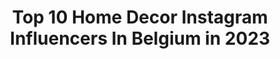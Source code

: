---
title: Top 10 Home Decor Instagram Influencers In Belgium in 2023
description: >-
  Find top home decor Instagram influencers in Belgium in 2023. Most popular hashtags: #homedecor #interiordesign #belgium #design.
platform: Instagram
hits: 21
text_top: Identify the most popular Instagram profiles on inBeat.
text_bottom: Our platform has 21 Instagram influencers like this in Belgium for you to connect with.
profiles:
  - username: "p.vangele"
    fullname: >-
      p. Van Gele
    bio: >-
      Gent, Belgium
    location: "Belgium"
    followers: 5486
    engagement: 785
    commentsToLikes: 0.071774
    id: ck1358que09gf0i19kkeyqfvc
    verified: false
    hashtags: "#art, #studioview, #abstraction, #sainttropez"
  - username: "ayseshome"
    fullname: >-
      Ayşegül🍃
    bio: >-
      Interior•Plants•Food & Lifestyle Wife & Mom of 3 📍Antwerp | Belgium 📧 Collab: aysegul.aslan85@hotmail.com / dm
    location: "Belgium"
    followers: 68508
    engagement: 179
    commentsToLikes: 0.039481
    id: ckaoufcgs012s0i78xondh6ly
    verified: false
    hashtags: "#kitchendecor, #du, #easyinterieur, #kitchendesign"
  - username: "panianiani"
    fullname: >-
      Pani Ani Ani
    bio: >-
      Anna Grunwald. Art Director at @magdabutrym. Self portraits. Triptychs.
    location: "Belgium"
    followers: 41285
    engagement: 368
    commentsToLikes: 0.019046
    id: ck5c96aa8aupm0i11s2rk0nn4
    verified: false
    hashtags: "#powiedzkomus, #strajkkobiet, #artwork, #roses"
  - username: "helene_rebelo"
    fullname: >-
      Hélène  Rebelo
    bio: >-
      Brussels based founder, art/design curator @coolmachinestore Freelance set designer/interior stylist hellohelenerebelo@gmail.com Also @objetomoderno
    location: "Belgium"
    followers: 38361
    engagement: 331
    commentsToLikes: 0.014208
    id: ck137aeplakr60i196dq19g64
    verified: false
    hashtags: "#ceramicart, #interiorstyling, #kartell, #objects"
  - username: "min__lor"
    fullname: >-
      Lore
    bio: >-
      Plants | Photography | Interior | Ghent, Belgium. All photos are mine. Questions? You can always DM me. Use #minlorplants for a story feature.
    location: "Belgium"
    followers: 21146
    engagement: 357
    commentsToLikes: 0.022084
    id: ck8t2elo3z6u40j78g2ermuqq
    verified: false
    hashtags: "#greenthumb, #planthoarder, #monsteravariegata, #plantlife"
  - username: "openhousemagazine"
    fullname: >-
      Openhouse Magazine
    bio: >-
      “The life we share”. A magazine that meets creative people around the world who open their homes and private spaces to the public.
    location: "Belgium"
    followers: 94077
    engagement: 206
    commentsToLikes: 0.006105
    id: ck13aaxhgphv60i191fvbhqzf
    verified: false
    hashtags: "#gardening, #pocoapoco, #style, #homedecor"
  - username: "gaelle_vp"
    fullname: >-
      Gaëlle
    bio: >-
      Content Creator Mom to be ♥︎ ︎🕊positive vibes only inquiries@gaellevp.com Instagram husband @migcalvo
    location: "Belgium"
    followers: 152393
    engagement: 377
    commentsToLikes: 0.037009
    id: ck0u1je0cx59x0i191g484ks8
    verified: false
    hashtags: "#winterbaby, #pregnancylook, #momtobe, #zalandostyle"
  - username: "angie.staron"
    fullname: >-
      ♡ Angelika Julia ♡
    bio: >-
      Polish 🇵🇱 | Living in Belgium 🇧🇪 ♡ Mommy of Lena ♡ 💌 angelikastaron@gmail.com
    location: "Belgium"
    followers: 36590
    engagement: 375
    commentsToLikes: 0.040160
    id: ck13cx17i2kyg0i19e14welea
    verified: false
    hashtags: "#love, #design, #halloweenmakeup, #momlife"
  - username: "valentinbruneau"
    fullname: >-
      Valentin bruneau
    bio: >-
      🌍 Fashion for men | Lifestyle 📍 Brussels, Belgium 👻 valentin_brn2 📬 valentin_bruneau@hotmail.com 📸 @vbrupictures
    location: "Belgium"
    followers: 42586
    engagement: 362
    commentsToLikes: 0.099721
    id: ck0w6zn3mb0xk0i1935o5l4v1
    verified: false
    hashtags: "#streetwear, #outfitoftheday, #belgiumblogger, #ootdmens"
  - username: "ruxandraioana"
    fullname: >-
      ♥ RUX ♥ 🦂
    bio: >-
      Full time professional blogger& content creator🖋blog launched in 2011 fashion👗 lifestyle 🍸 beauty💄 food🍱 travel✈️ 📍🇧🇪Ｂｒｕｓｓｅｌｓ,Ｂｅｌｇｉｕｍ
    location: "Belgium"
    followers: 47261
    engagement: 310
    commentsToLikes: 0.055722
    id: ck0w5g7i43hq00i19uzu7oqse
    verified: false
    hashtags: "#ootdshare, #belgianblogger, #blogueusebelge, #belgischeblogger"
---